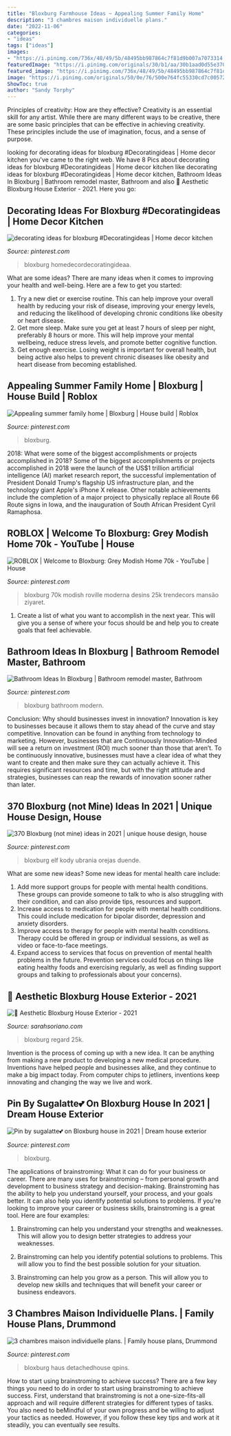 ```yaml
---
title: "Bloxburg Farmhouse Ideas ~ Appealing Summer Family Home"
description: "3 chambres maison individuelle plans."
date: "2022-11-06"
categories:
- "ideas"
tags: ["ideas"]
images:
- "https://i.pinimg.com/736x/48/49/5b/48495bb987864c7f81d9b007a7073314.jpg"
featuredImage: "https://i.pinimg.com/originals/30/b1/aa/30b1aad0d55e37059c2d576c5269978e.jpg"
featured_image: "https://i.pinimg.com/736x/48/49/5b/48495bb987864c7f81d9b007a7073314.jpg"
image: "https://i.pinimg.com/originals/50/0e/76/500e764fc55330cd7c00572c03dc247d.jpg"
ShowToc: true
author: "Sandy Torphy"
---
```



Principles of creativity: How are they effective?
Creativity is an essential skill for any artist. While there are many different ways to be creative, there are some basic principles that can be effective in achieving creativity. These principles include the use of imagination, focus, and a sense of purpose.

	

		
looking for decorating ideas for bloxburg #Decoratingideas | Home decor kitchen you've came to the right web. We have 8 Pics about decorating ideas for bloxburg #Decoratingideas | Home decor kitchen like decorating ideas for bloxburg #Decoratingideas | Home decor kitchen, Bathroom Ideas In Bloxburg | Bathroom remodel master, Bathroom and also 🖤 Aesthetic Bloxburg House Exterior - 2021. Here you go:
		
    
## Decorating Ideas For Bloxburg #Decoratingideas | Home Decor Kitchen

<img loading=lazy src="https://i.pinimg.com/originals/30/b1/aa/30b1aad0d55e37059c2d576c5269978e.jpg" onerror="this.onerror=null;this.src='https://tse1.mm.bing.net/th?id=OIP.VFgOPxGVrB9Aju70huZeRgHaJP&amp;pid=15.1';" alt="decorating ideas for bloxburg #Decoratingideas | Home decor kitchen">

_Source: pinterest.com_

>bloxburg homedecordecoratingideaa. 

	

What are some ideas?
There are many ideas when it comes to improving your health and well-being. Here are a few to get you started: 
1. Try a new diet or exercise routine. This can help improve your overall health by reducing your risk of disease, improving your energy levels, and reducing the likelihood of developing chronic conditions like obesity or heart disease. 
2. Get more sleep. Make sure you get at least 7 hours of sleep per night, preferably 8 hours or more. This will help improve your mental wellbeing, reduce stress levels, and promote better cognitive function. 
3. Get enough exercise. Losing weight is important for overall health, but being active also helps to prevent chronic diseases like obesity and heart disease from becoming established.

    
## Appealing Summer Family Home | Bloxburg | House Build | Roblox

<img loading=lazy src="https://i.pinimg.com/736x/b1/f0/50/b1f050ae000b5cdeade51ae3020726c0.jpg" onerror="this.onerror=null;this.src='https://tse2.mm.bing.net/th?id=OIP.hvjq_qkL1F8kAnH1DtYK3QHaFj&amp;pid=15.1';" alt="Appealing summer family home | Bloxburg | House build | Roblox">

_Source: pinterest.com_

>bloxburg. 

	

2018: What were some of the biggest accomplishments or projects accomplished in 2018?
Some of the biggest accomplishments or projects accomplished in 2018 were the launch of the US$1 trillion artificial intelligence (AI) market research report, the successful implementation of President Donald Trump's flagship US infrastructure plan, and the technology giant Apple's iPhone X release. Other notable achievements include the completion of a major project to physically replace all Route 66 Route signs in Iowa, and the inauguration of South African President Cyril Ramaphosa.

    
## ROBLOX | Welcome To Bloxburg: Grey Modish Home 70k - YouTube | House

<img loading=lazy src="https://i.pinimg.com/736x/48/49/5b/48495bb987864c7f81d9b007a7073314.jpg" onerror="this.onerror=null;this.src='https://tse3.mm.bing.net/th?id=OIP.kw6dARMP3ZJ8ZAcYoaAPcwHaEK&amp;pid=15.1';" alt="ROBLOX | Welcome to Bloxburg: Grey Modish Home 70k - YouTube | House">

_Source: pinterest.com_

>bloxburg 70k modish roville moderna desins 25k trendecors mansão ziyaret. 

	

1. Create a list of what you want to accomplish in the next year. This will give you a sense of where your focus should be and help you to create goals that feel achievable.

    
## Bathroom Ideas In Bloxburg | Bathroom Remodel Master, Bathroom

<img loading=lazy src="https://i.pinimg.com/736x/79/db/d3/79dbd3cf0870ca697eb5d2fb4ae01153.jpg" onerror="this.onerror=null;this.src='https://tse3.mm.bing.net/th?id=OIP._LOCrp2dK3YMgRaYpYna3QHaLH&amp;pid=15.1';" alt="Bathroom Ideas In Bloxburg | Bathroom remodel master, Bathroom">

_Source: pinterest.com_

>bloxburg bathroom modern. 

	

Conclusion: Why should businesses invest in innovation?
Innovation is key to businesses because it allows them to stay ahead of the curve and stay competitive. Innovation can be found in anything from technology to marketing. However, businesses that are Continuously Innovation-Minded will see a return on investment (ROI) much sooner than those that aren’t. To be continuously innovative, businesses must have a clear idea of what they want to create and then make sure they can actually achieve it. This requires significant resources and time, but with the right attitude and strategies, businesses can reap the rewards of innovation sooner rather than later.

    
## 370 Bloxburg (not Mine) Ideas In 2021 | Unique House Design, House

<img loading=lazy src="https://i.pinimg.com/474x/b1/54/ba/b154bac67c53a8e3bf119b6f302b2f49.jpg" onerror="this.onerror=null;this.src='https://tse4.mm.bing.net/th?id=OIP.fh8e-cA4VK2HhRr0WhrUxwAAAA&amp;pid=15.1';" alt="370 Bloxburg (not mine) ideas in 2021 | unique house design, house">

_Source: pinterest.com_

>bloxburg elf kody ubrania orejas duende. 

	

What are some new ideas?
Some new ideas for mental health care include:
1. Add more support groups for people with mental health conditions. These groups can provide someone to talk to who is also struggling with their condition, and can also provide tips, resources and support.
2. Increase access to medication for people with mental health conditions. This could include medication for bipolar disorder, depression and anxiety disorders.
3. Improve access to therapy for people with mental health conditions. Therapy could be offered in group or individual sessions, as well as video or face-to-face meetings.
4. Expand access to services that focus on prevention of mental health problems in the future. Prevention services could focus on things like eating healthy foods and exercising regularly, as well as finding support groups and talking to professionals about your concerns).

    
## 🖤 Aesthetic Bloxburg House Exterior - 2021

<img loading=lazy src="https://i.pinimg.com/originals/50/0e/76/500e764fc55330cd7c00572c03dc247d.jpg" onerror="this.onerror=null;this.src='https://tse1.mm.bing.net/th?id=OIP.mi_udXVQBWoEMuBdMx0X-gHaE8&amp;pid=15.1';" alt="🖤 Aesthetic Bloxburg House Exterior - 2021">

_Source: sarahsoriano.com_

>bloxburg regard 25k. 

	

Invention is the process of coming up with a new idea. It can be anything from making a new product to developing a new medical procedure. Inventions have helped people and businesses alike, and they continue to make a big impact today. From computer chips to jetliners, inventions keep innovating and changing the way we live and work.

    
## Pin By Sugalatte💕 On Bloxburg House In 2021 | Dream House Exterior

<img loading=lazy src="https://i.pinimg.com/originals/67/57/83/6757836ded9637f1542cd2b35648c120.jpg" onerror="this.onerror=null;this.src='https://tse3.mm.bing.net/th?id=OIP.3dSSqXvkGD969fucCf_DKgHaDb&amp;pid=15.1';" alt="Pin by sugalatte💕 on Bloxburg house in 2021 | Dream house exterior">

_Source: pinterest.com_

>bloxburg. 

	

The applications of brainstroming: What it can do for your business or career.
There are many uses for brainstroming – from personal growth and development to business strategy and decision-making. Brainstroming has the ability to help you understand yourself, your process, and your goals better. It can also help you identify potential solutions to problems.
If you're looking to improve your career or business skills, brainstroming is a great tool. Here are four examples:

1) Brainstroming can help you understand your strengths and weaknesses. This will allow you to design better strategies to address your weaknesses.

2) Brainstroming can help you identify potential solutions to problems. This will allow you to find the best possible solution for your situation.

3) Brainstroming can help you grow as a person. This will allow you to develop new skills and techniques that will benefit your career or business endeavors.

    
## 3 Chambres Maison Individuelle Plans. | Family House Plans, Drummond

<img loading=lazy src="https://i.pinimg.com/736x/9e/65/03/9e650300eed51589bd6db5815e7319f5.jpg" onerror="this.onerror=null;this.src='https://tse4.mm.bing.net/th?id=OIP.f2_L7cb-O2loY-R2cTDQjAHaNL&amp;pid=15.1';" alt="3 chambres maison individuelle plans. | Family house plans, Drummond">

_Source: pinterest.com_

>bloxburg haus detachedhouse qpins. 

	

How to start using brainstroming to achieve success?
There are a few key things you need to do in order to start using brainstroming to achieve success. First, understand that brainstroming is not a one-size-fits-all approach and will require different strategies for different types of tasks. You also need to beMindful of your own progress and be willing to adjust your tactics as needed. However, if you follow these key tips and work at it steadily, you can eventually see results.

